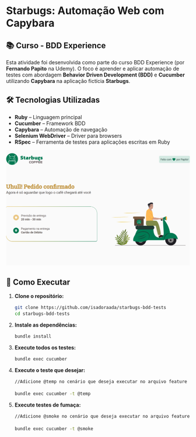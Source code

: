 # Starbugs: Automação Web com Capybara

## 📚 Curso - BDD Experience
Esta atividade foi desenvolvida como parte do curso BDD Experience (por **Fernando Papito** na Udemy). O foco é aprender e aplicar automação de testes com abordagem **Behavior Driven Development (BDD)** e **Cucumber** utilizando **Capybara** na aplicação fictícia **Starbugs**.

## 🛠️ Tecnologias Utilizadas
- **Ruby** – Linguagem principal
- **Cucumber** – Framework BDD
- **Capybara** – Automação de navegação
- **Selenium WebDriver** – Driver para browsers
- **RSpec** – Ferramenta de testes para aplicações escritas em Ruby

![Evidência de teste:](docs/screenshots/4200.png)

## 🚀 Como Executar

1. **Clone o repositório:**
   ```bash
   git clone https://github.com/isadoraada/starbugs-bdd-tests
   cd starbugs-bdd-tests
   ```
2. **Instale as dependências:**
   ```bash
   bundle install
   ```
3. **Execute todos os testes:**
   ```bash
   bundle exec cucumber
   ```
4. **Execute o teste que desejar:**
   ```bash
   //Adicione @temp no cenário que deseja executar no arquivo feature
   
   bundle exec cucumber -t @temp
   ```
5. **Execute testes de fumaça:**
   ```bash
   //Adicione @smoke no cenário que deseja executar no arquivo feature

   bundle exec cucumber -t @smoke
   ```